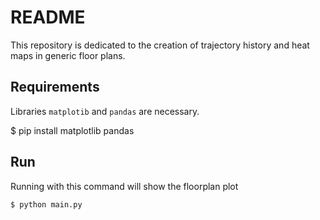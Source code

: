 # README

This repository is dedicated to the creation of trajectory history and heat maps in generic floor plans.

## Requirements

Libraries ```matplotib``` and ```pandas``` are necessary.

$ pip install matplotlib pandas

## Run

Running with this command will show the floorplan plot
```
$ python main.py
```